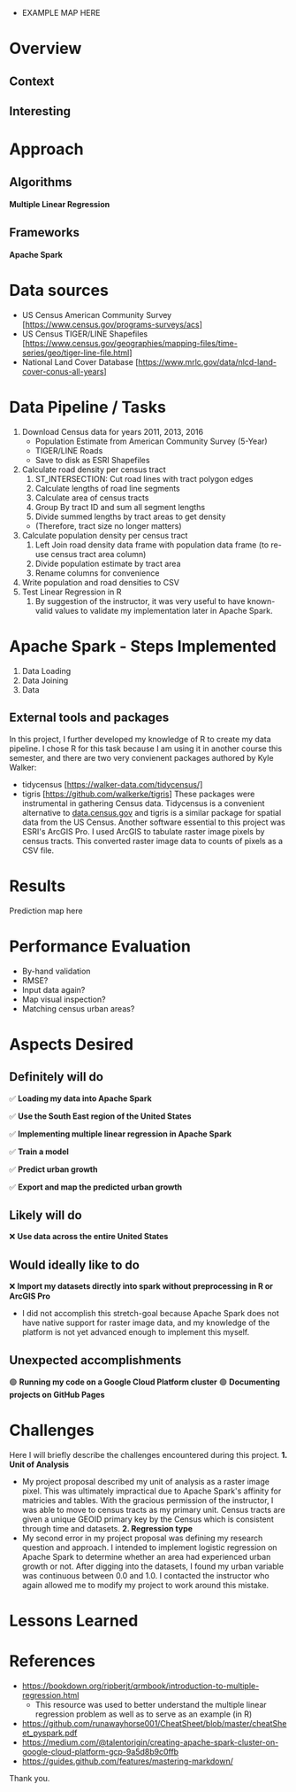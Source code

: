 - EXAMPLE MAP HERE
# Overview

## Context

## Interesting

# Approach
## Algorithms
#### Multiple Linear Regression

## Frameworks
#### Apache Spark

# Data sources
* US Census American Community Survey [https://www.census.gov/programs-surveys/acs]
* US Census TIGER/LINE Shapefiles [https://www.census.gov/geographies/mapping-files/time-series/geo/tiger-line-file.html]
* National Land Cover Database [https://www.mrlc.gov/data/nlcd-land-cover-conus-all-years]

# Data Pipeline / Tasks
1. Download Census data for years 2011, 2013, 2016
   * Population Estimate from American Community Survey (5-Year)
   * TIGER/LINE Roads
   * Save to disk as ESRI Shapefiles
2. Calculate road density per census tract
   1. ST_INTERSECTION: Cut road lines with tract polygon edges
   2. Calculate lengths of road line segments
   3. Calculate area of census tracts
   4. Group By tract ID and sum all segment lengths
   5. Divide summed lengths by tract areas to get density
   * (Therefore, tract size no longer matters)
3. Calculate population density per census tract
   1. Left Join road density data frame with population data frame (to re-use census tract area column)
   2. Divide population estimate by tract area
   3. Rename columns for convenience
4. Write population and road densities to CSV
5. Test Linear Regression in R
   1. By suggestion of the instructor, it was very useful to have known-valid values to validate my implementation later in Apache Spark.

# Apache Spark - Steps Implemented
1. Data Loading
2. Data Joining
3. Data 


## External tools and packages
In this project, I further developed my knowledge of R to create my data pipeline. I chose R for this task because I am using it in another course this semester, and there are two very convienent packages authored by Kyle Walker:
* tidycensus [https://walker-data.com/tidycensus/]
* tigris [https://github.com/walkerke/tigris]
These packages were instrumental in gathering Census data. Tidycensus is a convenient alternative to [data.census.gov](data.census.gov) and tigris is a similar package for spatial data from the US Census. 
Another software essential to this project was ESRI's ArcGIS Pro. I used ArcGIS to tabulate raster image pixels by census tracts. This converted raster image data to counts of pixels as a CSV file.

# Results
Prediction map here

# Performance Evaluation
- By-hand validation
- RMSE?
- Input data again?
- Map visual inspection?
- Matching census urban areas?

# Aspects Desired
## Definitely will do
:white_check_mark: **Loading my data into Apache Spark**
 
:white_check_mark: **Use the South East region of the United States**

:white_check_mark: **Implementing multiple linear regression in Apache Spark**

:white_check_mark: **Train a model**

:white_check_mark: **Predict urban growth**

:white_check_mark: **Export and map the predicted urban growth**

## Likely will do
:x:	**Use data across the entire United States**
 
## Would ideally like to do
:x:	**Import my datasets directly into spark without preprocessing in R or ArcGIS Pro**
  * I did not accomplish this stretch-goal because Apache Spark does not have native support for raster image data, and my knowledge of the platform is not yet advanced enough to implement this myself.

## Unexpected accomplishments
:green_circle: **Running my code on a Google Cloud Platform cluster**
:green_circle: **Documenting projects on GitHub Pages**

# Challenges
Here I will briefly describe the challenges encountered during this project.
**1. Unit of Analysis**
   - My project proposal described my unit of analysis as a raster image pixel. This was ultimately impractical due to Apache Spark's affinity for matricies and tables. With the gracious permission of the instructor, I was able to move to census tracts as my primary unit. Census tracts are given a unique GEOID primary key by the Census which is consistent through time and datasets.
**2. Regression type**
   - My second error in my project proposal was defining my research question and approach. I intended to implement logistic regression on Apache Spark to determine whether an area had experienced urban growth or not. After digging into the datasets, I found my urban variable was continuous between 0.0 and 1.0. I contacted the instructor who again allowed me to modify my project to work around this mistake.

# Lessons Learned


# References
- https://bookdown.org/ripberjt/qrmbook/introduction-to-multiple-regression.html
  * This resource was used to better understand the multiple linear regression problem as well as to serve as an example (in R)
- https://github.com/runawayhorse001/CheatSheet/blob/master/cheatSheet_pyspark.pdf
- https://medium.com/@talentorigin/creating-apache-spark-cluster-on-google-cloud-platform-gcp-9a5d8b9c0ffb
- https://guides.github.com/features/mastering-markdown/

Thank you.
